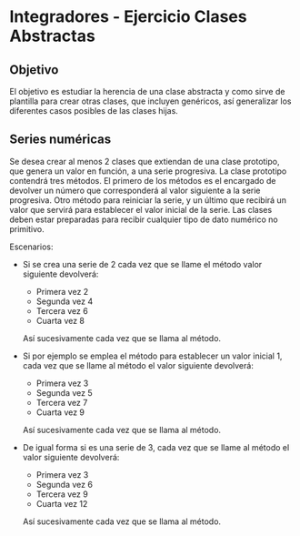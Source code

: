 # Integradores - Ejercicio Clases Abstractas

## Objetivo
El objetivo es estudiar la herencia de una clase abstracta y como sirve de plantilla para crear otras clases, que incluyen genéricos, así generalizar los diferentes casos posibles de las clases hijas.

## Series numéricas

Se desea crear al menos 2 clases que extiendan de una clase prototipo, que genera un valor en función, a una serie progresiva. La clase prototipo contendrá tres métodos. El primero de los métodos es el encargado de devolver un número que corresponderá al valor siguiente a la serie progresiva. Otro método para reiniciar la serie, y un último que recibirá un valor que servirá para establecer el valor inicial de la serie. Las clases deben estar preparadas para recibir cualquier tipo de dato numérico no primitivo.

Escenarios:
- Si se crea una serie de 2 cada vez que se llame el método valor siguiente devolverá:
  - Primera vez 2
  - Segunda vez 4
  - Tercera vez 6
  - Cuarta vez 8

   Así sucesivamente cada vez que se llama al método.

- Si por ejemplo se emplea el método para establecer un valor inicial 1, cada vez que se llame al método el valor siguiente devolverá:
  - Primera vez 3
  - Segunda vez 5
  - Tercera vez 7
  - Cuarta vez 9

  Así sucesivamente cada vez que se llama al método.

- De igual forma si es una serie de 3, cada vez que se llame al método el valor siguiente devolverá:
    - Primera vez 3
    - Segunda vez 6
    - Tercera vez 9
    - Cuarta vez 12
    
    Así sucesivamente cada vez que se llama al método.
